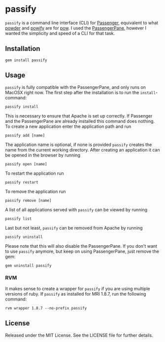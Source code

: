 # passify
`passify` is a command line interface (CLI) for [Passenger](http://www.modrails.com/), equivalent to what [powder](https://github.com/Rodreegez/powder) and [powify](https://github.com/sethvargo/powify) are for [pow](http://pow.cx/). I used the [PassengerPane](https://github.com/Fingertips/passengerpane), however I wanted the simplicity and speed of a CLI for that task.

## Installation
    gem install passify

## Usage
`passify` is fully compatible with the PassengerPane, and only runs on MacOSX right now. The first step after the installation is to run the `install`-command:

    passify install

This is necessary to ensure that Apache is set up correctly. If Passenger and the PassengerPane are already installed this command does nothing. To create a new application enter the application path and run

    passify add [name]

The application name is optional, if none is provided `passify` creates the name from the current working directory. After creating an application it can be opened in the browser by running

    passify open [name]

To restart the application run

    passify restart

To remove the application run

    passify remove [name]

A list of all applications served with `passify` can be viewed by running

    passify list

Last but not least, `passify` can be removed from Apache by running

    passify uninstall

Please note that this will also disable the PassengerPane. If you don't want to use `passify` anymore, but keep on using PassengerPane, just remove the gem:

    gem uninstall passify

### RVM
It makes sense to create a wrapper for `passify` if you are using multiple versions of ruby. If `passify` as installed for MRI 1.8.7, run the following command:

    rvm wrapper 1.8.7 --no-prefix passify

## License
Released under the MIT License. See the LICENSE file for further details.
